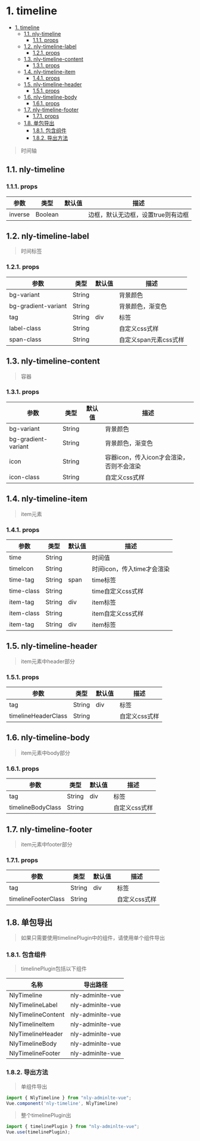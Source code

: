 # 1. timeline
<!-- TOC -->

- [1. timeline](#1-timeline)
    - [1.1. nly-timeline](#11-nly-timeline)
        - [1.1.1. props](#111-props)
    - [1.2. nly-timeline-label](#12-nly-timeline-label)
        - [1.2.1. props](#121-props)
    - [1.3. nly-timeline-content](#13-nly-timeline-content)
        - [1.3.1. props](#131-props)
    - [1.4. nly-timeline-item](#14-nly-timeline-item)
        - [1.4.1. props](#141-props)
    - [1.5. nly-timeline-header](#15-nly-timeline-header)
        - [1.5.1. props](#151-props)
    - [1.6. nly-timeline-body](#16-nly-timeline-body)
        - [1.6.1. props](#161-props)
    - [1.7. nly-timeline-footer](#17-nly-timeline-footer)
        - [1.7.1. props](#171-props)
    - [1.8. 单包导出](#18-单包导出)
        - [1.8.1. 包含组件](#181-包含组件)
        - [1.8.2. 导出方法](#182-导出方法)

<!-- /TOC -->
> 时间轴

## 1.1. nly-timeline

### 1.1.1. props

参数 | 类型 |  默认值 | 描述
-|-|-|-
inverse | Boolean |  | 边框，默认无边框，设置true则有边框

## 1.2. nly-timeline-label

> 时间标签

### 1.2.1. props

参数 | 类型 |  默认值 | 描述
-|-|-|-
bg-variant | String |  | 背景颜色
bg-gradient-variant | String |  | 背景颜色，渐变色
tag | String | div | 标签
label-class | String |  | 自定义css式样
span-class | String |  | 自定义span元素css式样


## 1.3. nly-timeline-content

> 容器

### 1.3.1. props

参数 | 类型 |  默认值 | 描述
-|-|-|-
bg-variant | String |  | 背景颜色
bg-gradient-variant | String |  | 背景颜色，渐变色
icon | String |  | 容器icon，传入icon才会渲染，否则不会渲染
icon-class | String |  | 自定义css式样

## 1.4. nly-timeline-item

> item元素

### 1.4.1. props

参数 | 类型 |  默认值 | 描述
-|-|-|-
time | String |  | 时间值
timeIcon | String |  | 时间icon，传入time才会渲染
time-tag | String | span | time标签
time-class | String |  | time自定义css式样
item-tag | String | div | item标签
item-class | String |  | item自定义css式样
item-tag | String | div | item标签

## 1.5. nly-timeline-header

> item元素中header部分

### 1.5.1. props

参数 | 类型 |  默认值 | 描述
-|-|-|-
tag | String | div | 标签
timelineHeaderClass | String |  | 自定义css式样

## 1.6. nly-timeline-body

> item元素中body部分

### 1.6.1. props

参数 | 类型 |  默认值 | 描述
-|-|-|-
tag | String | div | 标签
timelineBodyClass | String |  | 自定义css式样

## 1.7. nly-timeline-footer

> item元素中footer部分

### 1.7.1. props

参数 | 类型 |  默认值 | 描述
-|-|-|-
tag | String | div | 标签
timelineFooterClass | String |  | 自定义css式样

## 1.8. 单包导出

> 如果只需要使用timelinePlugin中的组件，请使用单个组件导出

### 1.8.1. 包含组件

> timelinePlugin包括以下组件

名称 | 导出路径
-|-
NlyTimeline | nly-adminlte-vue
NlyTimelineLabel | nly-adminlte-vue
NlyTimelineContent | nly-adminlte-vue
NlyTimelineItem | nly-adminlte-vue
NlyTimelineHeader | nly-adminlte-vue
NlyTimelineBody | nly-adminlte-vue
NlyTimelineFooter | nly-adminlte-vue

### 1.8.2. 导出方法

> 单组件导出

```js
import { NlyTimeline } from "nly-adminlte-vue";
Vue.component('nly-timeline', NlyTimeline)
```

> 整个timelinePlugin出

```js
import { timelinePlugin } from "nly-adminlte-vue";
Vue.use(timelinePlugin);
```


